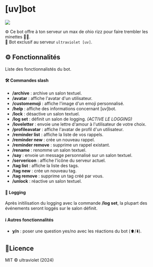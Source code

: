 # [uv]bot 

![](https://dxnel.github.io/uv-bot/images/uvpng-180x.png)

⚙️ Ce bot offre à ton serveur un max de ohio rizz pour faire trembler les minettes 🥵🫨. \
🚫 Bot exclusif au serveur `ultraviolet [uv]`.

## ⚙️ Fonctionnalités
Liste des fonctionnalistés du bot.
#### 🛠️ Commandes slash
- **/archive** : archive un salon textuel.
- **/avatar** : affiche l'avatar d'un utilisateur.
- **/customemoji** : affiche l'image d'un emoji personnalisé.
- **/help** : affiche des informations concernant [uv]bot.
- **/lock** : désactive un salon textuel.
- **/log set** : définit un salon de logging. *(ACTIVE LE LOGGING)*
- **/loveletter** : envoie une lettre d'amour à l'utilisateur de votre choix.
- **/profileavatar** : affiche l'avatar de profil d'un utilisateur.
- **/reminder list** : affiche la liste de vos rappels.
- **/reminder new** : crée un nouveau rappel.
- **/reminder remove** : supprime un rappel existant.
- **/rename** : renomme un salon textuel.
- **/say** : envoie un message personnalisé sur un salon textuel.
- **/servericon** : affiche l'icône du serveur actuel.
- **/tag list** : affiche la liste des tags.
- **/tag new** : crée un nouveau tag.
- **/tag remove** : supprime un tag créé par vous.
- **/unlock** : réactive un salon textuel.

#### 📄 Logging
Après initilisation du logging avec la commande **/log set**, la plupart des événements seront loggés sur le salon définit.
#### ℹ️ Autres fonctionnalités
- **y/n** : poser une question yes/no avec les réactions du bot (⬆️/⬇️).
## 📝Licence
  MIT © ultraviolet (2024)
